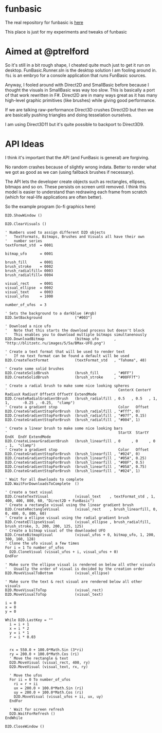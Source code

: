 # funbasic

The real repository for funbasic is [here](https://bitbucket.org/ptrelford/funbasic)

This place is just for my experiments and tweaks of funbasic

Aimed at @ptrelford
===================

So it's still in a bit rough shape, I cheated quite much just to get it run
on desktop. FunBasic.Runner.sln is the desktop solution I am fooling around in.
`fbi` is an embryo for a console application that runs FunBasic sources.

Anyway, I fooled around with Direct2D and SmallBasic before because I thought the
visuals in SmallBasic was way too slow. This is basically a port of that work
rewritten in F#. Direct2D are in many ways great as it has many high-level
graphic primitives (like brushes) while giving good performance.

If we are talking raw-performance Direct3D crushes Direct2D but then we are
basically pushing triangles and doing tesselation ourselves.

I am using Direct3D11 but it's quite possible to backport to Direct3D9.

API Ideas
=========

I think it's important that the API (and FunBasic is general) are forgiving.

No random crashes because of slightly wrong indata. Better to render what we got
as good as we can (using fallback brushes if necessary).

The API lets the developer create objects such as rectangles, ellipses,
 bitmaps and so on. These persists on screen until removed. I think this model
is easier to understand than redrawing each frame from scratch (which for real-life
applications are often better).

So the example program (lo-fi graphics here)

```
D2D.ShowWindow ()

D2D.ClearVisuals ()

' Numbers used to assign different D2D objects
'   TextFormats, Bitmaps, Brushes and Visuals all have their own
'   number series
textFormat_std  = 0001

bitmap_ufo      = 0001

brush_fill      = 0001
brush_stroke    = 0002
brush_radialfill= 0003
brush_radialfill= 0004

visual_rect     = 0001
visual_ellipse  = 0002
visual_text     = 0003
visual_ufos     = 1000

number_of_ufos  = 3

' Sets the background to a darkblue (#rgb)
D2D.SetBackground               ("#003")

' Download a nice ufo
'   Note that this starts the download process but doesn't block
'   This enables you to download multiple bitmaps simultanenously
D2D.DownloadBitmap              (bitmap_ufo       , "http://blitzetc.ru/images/5/5a/BMax-UFO.png")

' Create a text format that will be used to render text
'   If no text format can be found a default will be used
D2D.CreateTextFormat            (textFormat_std   , "Tahoma", 48)

' Create some solid brushes
D2D.CreateSolidBrush            (brush_fill       , "#0FF")
D2D.CreateSolidBrush            (brush_stroke     , "#00FF7f")

' Create a radial brush to make some nice looking spheres
'                                                   CenterX CenterY RadiusX RadiusY OffsetX OffsetY ExtendMode
D2D.CreateRadialGradientBrush   (brush_radialfill , 0.5   , 0.5   , 1,      1,      -0.25 , -0.25,  "clamp")
' Create a gradient stop                            Color   Offset
D2D.CreateGradientStopForBrush  (brush_radialfill , "#fff", 0)
D2D.CreateGradientStopForBrush  (brush_radialfill , "#07f", 0.15)
D2D.CreateGradientStopForBrush  (brush_radialfill , "#004", 1)

' Create a linear brush to make some nice looking bars
'                                                   StartX  StartY  EndX  EndY ExtendMode
D2D.CreateLinearGradientBrush   (brush_linearfill , 0     , 0     , 0   , 1,  "clamp")
' Create a gradient stop                            Color   Offset
D2D.CreateGradientStopForBrush  (brush_linearfill , "#024", 0)
D2D.CreateGradientStopForBrush  (brush_linearfill , "#05A", 0.25)
D2D.CreateGradientStopForBrush  (brush_linearfill , "#08F", 0.5)
D2D.CreateGradientStopForBrush  (brush_linearfill , "#05A", 0.75)
D2D.CreateGradientStopForBrush  (brush_linearfill , "#024", 1)

' Wait for all downloads to complete
D2D.WaitForDownloadsToComplete  ()

' Create a text visual
D2D.CreateTextVisual            (visual_text    , textFormat_std , 1, 400, 400, 800, 60, "Direct2D + FunBasic")
' Create a rectangle visual using the linear gradient brush
D2D.CreateRectangleVisual       (visual_rect    , brush_linearfill, 0, 0, 400, 0, 800, 60)
' Create a ellipse visual using the radial gradient brush
D2D.CreateEllipseVisual         (visual_ellipse , brush_radialfill, brush_stroke, 3, 200, 200, 125, 125)
' Create a bitmap visual of the downloaded UFO
D2D.CreateBitmapVisual          (visual_ufos + 0, bitmap_ufo, 1, 200, 300, 160, 128)
' Clone the ufo visual a few times
For i = 1 To number_of_ufos
  D2D.CloneVisual (visual_ufos + i, visual_ufos + 0)
EndFor

' Make sure the ellipse visual is rendered on below all other visuals
'   Usually the order of visual is decided by the creation order
D2D.MoveVisualToBottom          (visual_ellipse)

' Make sure the text & rect visual are rendered below all other visuals
D2D.MoveVisualToTop             (visual_rect)
D2D.MoveVisualToTop             (visual_text)

i = 0
x = 0
y = 0

While D2D.LastKey = ""
  i = i + 1
  x = i * 2
  y = i * 1
  r = i * 0.03


  rx = 550.0 + 100.0*Math.Sin (3*ri)
  ry = 200.0 + 100.0*Math.Cos (ri)
  ' Move the rectangle & text
  D2D.MoveVisual (visual_rect, 400, ry)
  D2D.MoveVisual (visual_text, rx, ry)

  ' Move the ufos
  For ii = 0 To number_of_ufos
    ri = r + ii
    ux = 200.0 + 100.0*Math.Sin (ri)
    uy = 200.0 + 100.0*Math.Cos (ri)
    D2D.MoveVisual (visual_ufos + ii, ux, uy)
  EndFor

  ' Wait for screen refresh
  D2D.WaitForRefresh ()
EndWhile

D2D.CloseWindow ()

```
